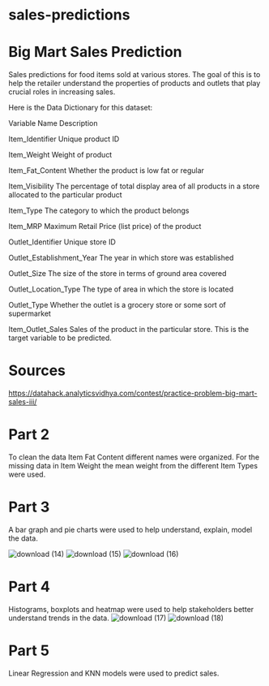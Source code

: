 # sales-predictions

# Big Mart Sales Prediction

Sales predictions for food items sold at various stores. The goal of this is to help the retailer understand the properties of products and outlets that play crucial roles in increasing sales.

Here is the Data Dictionary for this dataset:

Variable Name	Description

Item_Identifier	Unique product ID

Item_Weight	Weight of product

Item_Fat_Content	Whether the product is low fat or regular

Item_Visibility	The percentage of total display area of all products in a store allocated to the particular product

Item_Type	The category to which the product belongs

Item_MRP	Maximum Retail Price (list price) of the product

Outlet_Identifier	Unique store ID

Outlet_Establishment_Year	The year in which store was established

Outlet_Size	The size of the store in terms of ground area covered

Outlet_Location_Type	The type of area in which the store is located

Outlet_Type	Whether the outlet is a grocery store or some sort of supermarket

Item_Outlet_Sales	Sales of the product in the particular store. This is the target variable to be predicted.

# Sources
https://datahack.analyticsvidhya.com/contest/practice-problem-big-mart-sales-iii/

# Part 2

To clean the data Item Fat Content different names were organized. For the missing data in Item Weight the mean weight from the different Item Types were used.
  
# Part 3

A bar graph and pie charts were used to help understand, explain, model the data.

![download (14)](https://user-images.githubusercontent.com/37349912/126885257-5547c683-6ce3-4b22-ade2-f280295110a4.png)
![download (15)](https://user-images.githubusercontent.com/37349912/126885258-5686f541-69d2-417b-9e0f-63f2b4451991.png)
![download (16)](https://user-images.githubusercontent.com/37349912/126885271-c11e0f7f-d2f3-4478-8782-5ea3756bc0a8.png)
  
# Part 4

Histograms, boxplots and heatmap were used to help stakeholders better understand trends in the data.
![download (17)](https://user-images.githubusercontent.com/37349912/126885470-9be12e5d-b00e-4fb9-b045-0d41d77da5e3.png)
![download (18)](https://user-images.githubusercontent.com/37349912/126885344-d9ca6ea6-9b46-460d-96f5-9e3340f0c5ae.png)

# Part 5

Linear Regression and KNN models were used to predict sales.



